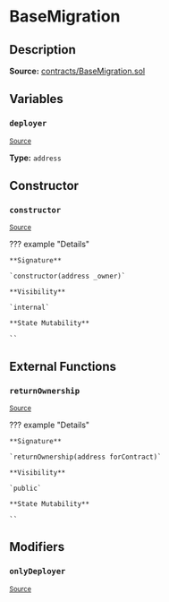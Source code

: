 # BaseMigration

## Description

**Source:** [contracts/BaseMigration.sol](https://github.com/Synthetixio/synthetix/tree/v2.50.4-ovm/contracts/BaseMigration.sol)

## Variables

### `deployer`

<sub>[Source](https://github.com/Synthetixio/synthetix/tree/v2.50.4-ovm/contracts/BaseMigration.sol#L6)</sub>

**Type:** `address`

## Constructor

### `constructor`

<sub>[Source](https://github.com/Synthetixio/synthetix/tree/v2.50.4-ovm/contracts/BaseMigration.sol#L8)</sub>

??? example "Details"

    **Signature**

    `constructor(address _owner)`

    **Visibility**

    `internal`

    **State Mutability**

    ``

## External Functions

### `returnOwnership`

<sub>[Source](https://github.com/Synthetixio/synthetix/tree/v2.50.4-ovm/contracts/BaseMigration.sol#L13)</sub>

??? example "Details"

    **Signature**

    `returnOwnership(address forContract)`

    **Visibility**

    `public`

    **State Mutability**

    ``

## Modifiers

### `onlyDeployer`

<sub>[Source](https://github.com/Synthetixio/synthetix/tree/v2.50.4-ovm/contracts/BaseMigration.sol#L34)</sub>
